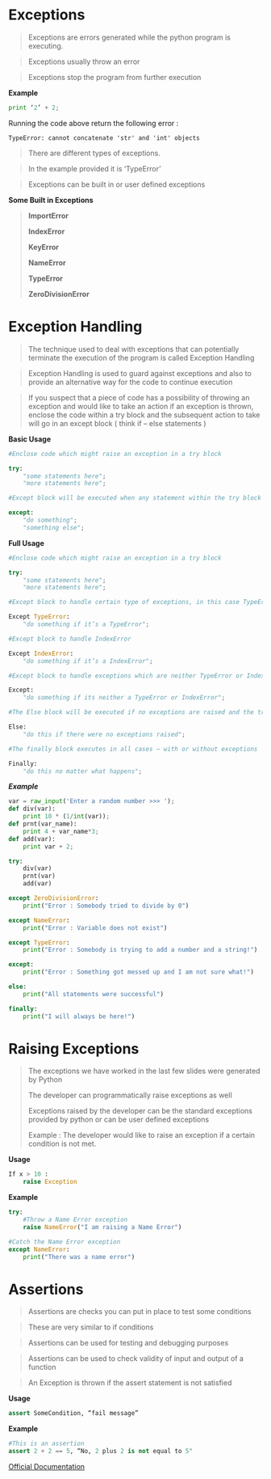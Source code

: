 # Exceptions

> Exceptions are errors generated while the python program is
> executing.

> Exceptions usually throw an error

> Exceptions stop the program from further execution



**Example**

```python
print ‘2’ + 2;
```
Running the code above return the following error :


    TypeError: cannot concatenate 'str' and 'int' objects

> There are different types of exceptions.

> In the example provided it is ‘TypeError’

> Exceptions can be built in or user defined exceptions

**Some Built in Exceptions**

> **ImportError**
>
> **IndexError**
>
> **KeyError**
>
> **NameError**
>
> **TypeError**
>
> **ZeroDivisionError**


# Exception Handling

> The technique used to deal with exceptions that can potentially
> terminate the execution of the program is called Exception Handling

> Exception Handling is used to guard against exceptions and also to
> provide an alternative way for the code to continue execution

> If you suspect that a piece of code has a possibility of throwing an
> exception and would like to take an action if an exception is thrown,
> enclose the code within a try block and the subsequent action to take
> will go in an except block ( think if – else statements )

**Basic Usage**

```python
#Enclose code which might raise an exception in a try block

try:
	"some statements here";
	"more statements here";

#Except block will be executed when any statement within the try block raises an exception

except:
	"do something";
	"something else";

```


**Full Usage**

```python
#Enclose code which might raise an exception in a try block

try:
	"some statements here";
	"more statements here";

#Except block to handle certain type of exceptions, in this case TypeError

Except TypeError:
	"do something if it’s a TypeError";

#Except block to handle IndexError

Except IndexError:
	"do something if it’s a IndexError";

#Except block to handle exceptions which are neither TypeError or IndexError

Except:
	"do something if its neither a TypeError or IndexError";

#The Else block will be executed if no exceptions are raised and the try block executes successfully

Else:
	"do this if there were no exceptions raised";

#The finally block executes in all cases – with or without exceptions

Finally:
	"do this no matter what happens";

```


***Example***

```python
var = raw_input('Enter a random number >>> ');
def div(var):
	print 10 * (1/int(var));
def prnt(var_name):
	print 4 + var_name*3;
def add(var):
	print var + 2;

try:
	div(var)
	prnt(var)
	add(var)

except ZeroDivisionError:
	print("Error : Somebody tried to divide by 0")

except NameError:
	print("Error : Variable does not exist")

except TypeError:
	print("Error : Somebody is trying to add a number and a string!")

except:
	print("Error : Something got messed up and I am not sure what!")

else:
	print("All statements were successful")

finally:
	print("I will always be here!")

```


# Raising Exceptions

> The exceptions we have worked in the last few slides were generated
> by Python
>
> The developer can programmatically raise exceptions as well
>
> Exceptions raised by the developer can be the standard exceptions
> provided by python or can be user defined exceptions
>
> Example : The developer would like to raise an exception if a certain
> condition is not met.

**Usage**
```python
If x > 10 :  
	raise Exception
```

**Example**
```python
try:
	#Throw a Name Error exception
	raise NameError("I am raising a Name Error")

#Catch the Name Error exception
except NameError:
	print("There was a name error")

```


# Assertions

> Assertions are checks you can put in place to test some conditions

> These are very similar to if conditions

> Assertions can be used for testing and debugging purposes

> Assertions can be used to check validity of input and output of a
> function

> An Exception is thrown if the assert statement is not satisfied

**Usage**

```python
assert SomeCondition, “fail message”
```

**Example**

```python
#This is an assertion
assert 2 + 2 == 5, “No, 2 plus 2 is not equal to 5"

```
[
Official Documentation](https://docs.python.org/2.7/library/exceptions.html#bltin-exceptions)
